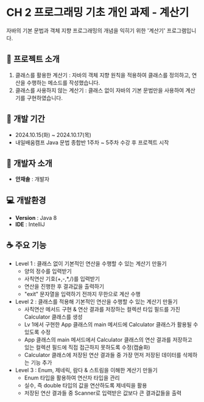 # CH 2 프로그래밍 기초 개인 과제 - 계산기
자바의 기본 문법과 객체 지향 프로그래밍의 개념을 익히기 위한 '계산기' 프로그램입니다.
## 🤩 프로젝트 소개
1. 클래스를 활용한 계산기 : 자바의 객체 지향 원칙을 적용하여 클래스를 정의하고, 연산을 수행하는 메소드를 작성했습니다.
2. 클래스를 사용하지 않는 계산기 : 클래스 없이 자바의 기본 문법만을 사용하여 계산기를 구현하였습니다.

## 🤪 개발 기간
- 2024.10.15(화) ~ 2024.10.17(목)
- 내일배움캠프 Java 문법 종합반 1주차 ~ 5주차 수강 후 프로젝트 시작

## 🥳 개발자 소개
- **안재솔** : 개발자

## 💻 개발환경
- **Version** : Java 8
- **IDE** : IntelliJ

## ☕️ 주요 기능
- Level 1 : 클래스 없이 기본적인 연산을 수행할 수 있는 계산기 만들기
  - 양의 정수를 입력받기
  - 사칙연산 기호(+,-,*,/)를 입력받기
  - 연산을 진행한 후 결과값을 출력하기
  - "exit" 문자열을 입력하기 전까지 무한으로 계산 수행
- Level 2 : 클래스를 적용해 기본적인 연산을 수행할 수 있는 계산기 만들기
  - 사칙연산 메서드 구현 & 연산 결과를 저장하는 컬렉션 타입 필드를 가진 Calculator 클래스를 생성
  - Lv 1에서 구현한 App 클래스의 main 메서드에 Calculator 클래스가 활용될 수 있도록 수정
  - App 클래스의 main 메서드에서 Calculator 클래스의 연산 결과를 저장하고 있는 컬렉션 필드에 직접 접근하지 못하도록 수정(캡슐화)
  - Calculator 클래스에 저장된 연산 결과들 중 가장 먼저 저장된 데이터를 삭제하는 기능 추가
- Level 3 : Enum, 제네릭, 람다 & 스트림을 이해한 계산기 만들기
  - Enum 타입을 활용하여 연산자 타입을 관리
  - 실수, 즉 double 타입의 값을 연산하도록 제네릭을 활용
  - 저장된 연산 결과들 중 Scanner로 입력받은 값보다 큰 결과값들을 출력













